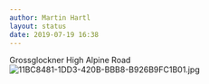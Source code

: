 ```yaml
---
author: Martin Hartl
layout: status
date: 2019-07-19 16:38
---
```

Grossglockner High Alpine Road
![11BC8481-1DD3-420B-BBB8-B926B9FC1B01.jpg](http://share.hartl.co/micro/11BC8481-1DD3-420B-BBB8-B926B9FC1B01.jpg)